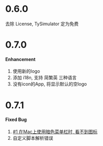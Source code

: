 0.6.0
===
去除 License, TySimulator 定为免费

0.7.0
===
#### Enhancement
1. 使用新的logo
2. 添加 i18n, 支持 简繁英 三种语言
3. 没有icon的App, 将显示默认的空logo

0.7.1
===
#### Fixed Bug
1. [#1 在Mac上使用暗色菜单栏时, 看不到图标](https://github.com/luckytianyiyan/TySimulator/issues/1)
2. 自定义脚本解析错误